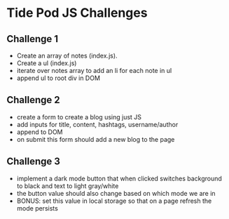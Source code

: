 # Tide Pod JS Challenges

## Challenge 1
- Create an array of notes (index.js).
- Create a ul (index.js)
- iterate over notes array to add an li for each note in ul
- append ul to root div in DOM

## Challenge 2
- create a form to create a blog using just JS
- add inputs for title, content, hashtags, username/author 
- append to DOM
- on submit this form should add a new blog to the page

## Challenge 3
- implement a dark mode button that when clicked switches background to black and text to light gray/white
- the button value should also change based on which mode we are in
- BONUS: set this value in local storage so that on a page refresh the mode persists
